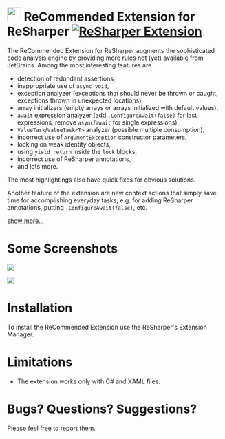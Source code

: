 # <img src="Images/Icon.png" width="32" height="32" /> ReCommended Extension for ReSharper [![ReSharper Extension](https://img.shields.io/resharper/v/Prodot.ReCommendedExtension.svg?label=ReSharper%20Extension)](https://plugins.jetbrains.com/plugin/11646-recommended-extension-for-resharper)

The ReCommended Extension for ReSharper augments the sophisticated code analysis engine by providing more rules not (yet) available from JetBrains. Among the most interesting features are

- detection of redundant assertions,
- inappropriate use of `async void`,
- exception analyzer (exceptions that should never be thrown or caught, exceptions thrown in unexpected locations),
- array initializers (empty arrays or arrays initialized with default values),
- `await` expression analyzer (add `.ConfigureAwait(false)` for last expressions, remove `async`/`await` for single expressions),
- `ValueTask`/`ValueTask<T>` analyzer (possible multiple consumption),
- incorrect use of `ArgumentException` constructor parameters,
- locking on weak identity objects,
- using `yield return` inside the `lock` blocks,
- incorrect use of ReSharper annotations,
- and lots more.

The most highlightings also have quick fixes for obvious solutions.

Another feature of the extension are new context actions that simply save time for accomplishing everyday tasks, e.g. for adding ReSharper annotations, putting `.ConfigureAwait(false)`, etc.

[show more...](https://github.com/prodot/ReCommended-Extension/wiki)

# Some Screenshots

![](Images/MulitpleConsumption.png)

![](Images/RedundantAssertion.png)

# Installation

To install the ReCommended Extension use the ReSharper's Extension Manager.

# Limitations

- The extension works only with C# and XAML files.

# Bugs? Questions? Suggestions?

Please feel free to [report them](https://github.com/prodot/ReCommended-Extension/issues).
